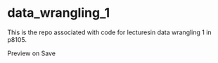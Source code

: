 # data_wrangling_1

This is the repo associated with code for lecturesin data wrangling 1 in p8105.

Preview on Save